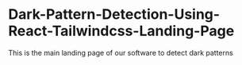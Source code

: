 


# Dark-Pattern-Detection-Using-React-Tailwindcss-Landing-Page
This is the main landing page of our software to detect dark patterns
